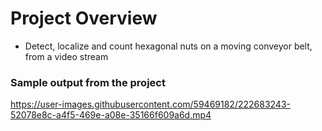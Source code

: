 # Project Overview

* Detect, localize and count hexagonal nuts on a moving conveyor belt, from a video stream

### Sample output from the project

https://user-images.githubusercontent.com/59469182/222683243-52078e8c-a4f5-469e-a08e-35166f609a6d.mp4

